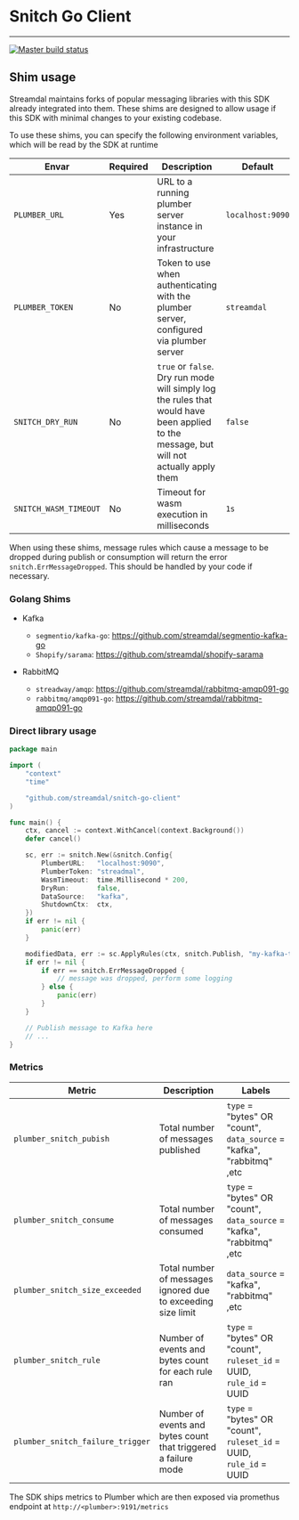 # Snitch Go Client

---

[![Master build status](https://github.com/streamdal/snitch-go-client/workflows/master/badge.svg)](https://github.com/streamdal/snitch-go-client/actions/workflows/master-test.yaml)

## Shim usage

Streamdal maintains forks of popular messaging libraries with this SDK already integrated into them. These shims
are designed to allow usage if this SDK with minimal changes to your existing codebase.

To use these shims, you can specify the following environment variables, which will be read by the SDK at runtime

| Envar                 | Required | Description | Default |
|-----------------------| --- | --- |----|
| `PLUMBER_URL`         | Yes | URL to a running plumber server instance in your infrastructure | `localhost:9090` |
| `PLUMBER_TOKEN`       | No | Token to use when authenticating with the plumber server, configured via plumber server | `streamdal` |
| `SNITCH_DRY_RUN`      | No | `true` or `false`. Dry run mode will simply log the rules that would have been applied to the message, but will not actually apply them | `false` |
| `SNITCH_WASM_TIMEOUT` | No | Timeout for wasm execution in milliseconds | `1s` |

When using these shims, message rules which cause a message to be dropped during publish or consumption will return
the error `snitch.ErrMessageDropped`. This should be handled by your code if necessary.

### Golang Shims

* Kafka
  * `segmentio/kafka-go`: https://github.com/streamdal/segmentio-kafka-go
  * `Shopify/sarama`: https://github.com/streamdal/shopify-sarama


* RabbitMQ
  * `streadway/amqp`: https://github.com/streamdal/rabbitmq-amqp091-go
  * `rabbitmq/amqp091-go`: https://github.com/streamdal/rabbitmq-amqp091-go


### Direct library usage

```go
package main

import (
	"context"
	"time"

	"github.com/streamdal/snitch-go-client"
)

func main() {
	ctx, cancel := context.WithCancel(context.Background())
	defer cancel()

	sc, err := snitch.New(&snitch.Config{
		PlumberURL:   "localhost:9090",
		PlumberToken: "streadmal",
		WasmTimeout:  time.Millisecond * 200,
		DryRun:       false,
		DataSource:   "kafka",
		ShutdownCtx:  ctx,
	})
	if err != nil {
		panic(err)
	}

	modifiedData, err := sc.ApplyRules(ctx, snitch.Publish, "my-kafka-topic", []byte(`{"payload": {...}}`))
	if err != nil {
		if err == snitch.ErrMessageDropped {
			// message was dropped, perform some logging
		} else {
			panic(err)
		}
	}

	// Publish message to Kafka here
	// ...
}
```

### Metrics


| Metric                           | Description                                                    | Labels                                                                |
|----------------------------------|----------------------------------------------------------------|-----------------------------------------------------------------------|
| `plumber_snitch_pubish`          | Total number of messages published                             | `type` = "bytes" OR "count", `data_source` = "kafka", "rabbitmq" ,etc |
| `plumber_snitch_consume`         | Total number of messages consumed                              | `type` = "bytes" OR "count", `data_source` = "kafka", "rabbitmq" ,etc |
| `plumber_snitch_size_exceeded`   | Total number of messages ignored due to exceeding size limit   | `data_source` = "kafka", "rabbitmq" ,etc                              |
| `plumber_snitch_rule`            | Number of events and bytes count for each rule ran             | `type` = "bytes" OR "count", `ruleset_id` = UUID, `rule_id` = UUID    |
| `plumber_snitch_failure_trigger` | Number of events and bytes count that triggered a failure mode | `type` = "bytes" OR "count", `ruleset_id` = UUID, `rule_id` = UUID    |

The SDK ships metrics to Plumber which are then exposed via promethus endpoint at `http://<plumber>:9191/metrics`
